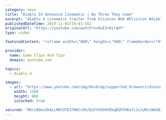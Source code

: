 ```yaml
---
category: news
title: "Diablo IV Announce Cinematic | By Three They Come"
excerpt: "diablo 4 cinematic trailer from blizzcon #d4 #blizzcon #diablo."
publishedDateTime: 2019-11-01T19:01:45Z
originalUrl: "https://youtube.com/watch?v=0vE3rAjtqUY"
type: video

featuredContent: "<iframe width=\"800\" height=\"500\" frameborder=\"0\" src=\"https://www.youtube.com/embed/0vE3rAjtqUY\" allow=\"accelerometer; autoplay; encrypted-media; gyroscope; picture-in-picture\" allowfullscreen></iframe>"

provider:
  name: Game Clips And Tips
  domain: youtube.com

topics:
  - Diablo 4

images:
  - url: "https://www.youtube.com/img/desktop/supported_browsers/dinosaur.png"
    width: 1200
    height: 800
    isCached: true

secured: "9Krz8Qou3kALLRRC9TE37RWln5K/DzFY5XO4VDkqBIRfH6e7iJsJuMziWbSBJOIq5Awg5Eid/0kXdxOoJ5rKrGxY/T0R9Vo1YsJa4Wm4bVMwk4NLXs3oFeGI4DWnFh6nurm2gqMSrB5nMlxTOVE3r+H3v8OHVRxhNTon/ymddP6W0cbFDwhysps14DQpKcND1N7N13ZkOy6dCZRKDsgwzoBwvWWdpViR73AwX6jcZ5VKV1QztGc7QcGbILLnJsU+SW6GqxhlbXozc63n9m8UeIVY57bz8d5nWulGSgBbAUimnbgETveb8WWKvr7vtV8AvF/8MhTkC29CBIEpIZhpD63oo4Qoy97G2Rn2jnsI6mLzUrrPyIoCBzergsXNzeqX+0GmKKYrLuxzbPBTZj6ZqA==;ixRP1Nx5gO2qapk9+j/tJg=="
---
```


